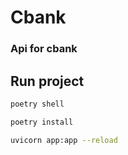 # Cbank

### Api for cbank

## Run project

```sh
poetry shell

poetry install

uvicorn app:app --reload
```
